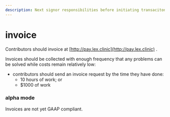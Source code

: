 ```yaml
---
description: Next signor responsibilities before initiating transaciton
---
```


# invoice

Contributors should invoice at [http://pay.lex.clinic](http://pay.lex.clinic) .&#x20;

Invoices should be collected with enough frequency that any problems can be solved while costs remain relatively low:

* contributors should send an invoice request by the time they have done:
  * 10 hours of work; or
  * $1000 of work

### alpha mode

Invoices are not yet GAAP compliant.
